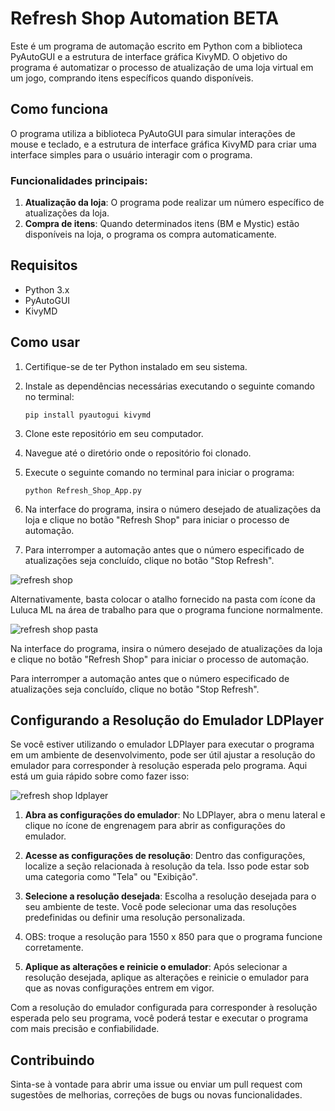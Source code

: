 # Refresh Shop Automation BETA

Este é um programa de automação escrito em Python com a biblioteca PyAutoGUI e a estrutura de interface gráfica KivyMD. O objetivo do programa é automatizar o processo de atualização de uma loja virtual em um jogo, comprando itens específicos quando disponíveis.

## Como funciona

O programa utiliza a biblioteca PyAutoGUI para simular interações de mouse e teclado, e a estrutura de interface gráfica KivyMD para criar uma interface simples para o usuário interagir com o programa.

### Funcionalidades principais:

1. **Atualização da loja**: O programa pode realizar um número específico de atualizações da loja.
2. **Compra de itens**: Quando determinados itens (BM e Mystic) estão disponíveis na loja, o programa os compra automaticamente.

## Requisitos

- Python 3.x
- PyAutoGUI
- KivyMD

## Como usar

1. Certifique-se de ter Python instalado em seu sistema.
2. Instale as dependências necessárias executando o seguinte comando no terminal:

    ```
    pip install pyautogui kivymd
    ```

3. Clone este repositório em seu computador.
4. Navegue até o diretório onde o repositório foi clonado.
5. Execute o seguinte comando no terminal para iniciar o programa:

    ```
    python Refresh_Shop_App.py
    ```

6. Na interface do programa, insira o número desejado de atualizações da loja e clique no botão "Refresh Shop" para iniciar o processo de automação.
7. Para interromper a automação antes que o número especificado de atualizações seja concluído, clique no botão "Stop Refresh".

![refresh shop](https://github.com/Emaus-Leonardo/Refresh-Shop-App-Epic7/assets/126693677/d14f2e24-a27a-4298-9b3d-f380aecb5457)

Alternativamente, basta colocar o atalho fornecido na pasta com ícone da Luluca ML na área de trabalho para que o programa funcione normalmente.

![refresh shop pasta](https://github.com/Emaus-Leonardo/Refresh-Shop-App-Epic7/assets/126693677/02336684-92de-4cb4-85ac-8b8b6ed3ab7b)

Na interface do programa, insira o número desejado de atualizações da loja e clique no botão "Refresh Shop" para iniciar o processo de automação.

Para interromper a automação antes que o número especificado de atualizações seja concluído, clique no botão "Stop Refresh".


## Configurando a Resolução do Emulador LDPlayer

Se você estiver utilizando o emulador LDPlayer para executar o programa em um ambiente de desenvolvimento, pode ser útil ajustar a resolução do emulador para corresponder à resolução esperada pelo programa. Aqui está um guia rápido sobre como fazer isso:

![refresh shop ldplayer](https://github.com/Emaus-Leonardo/Refresh-Shop-App-Epic7/assets/126693677/7df605a9-f222-4e1c-a6b6-16aa81cb0782)

1. **Abra as configurações do emulador**: No LDPlayer, abra o menu lateral e clique no ícone de engrenagem para abrir as configurações do emulador.

2. **Acesse as configurações de resolução**: Dentro das configurações, localize a seção relacionada à resolução da tela. Isso pode estar sob uma categoria como "Tela" ou "Exibição".

3. **Selecione a resolução desejada**: Escolha a resolução desejada para o seu ambiente de teste. Você pode selecionar uma das resoluções predefinidas ou definir uma resolução personalizada.

4. OBS: troque a resolução para 1550 x 850 para que o programa funcione corretamente.

5. **Aplique as alterações e reinicie o emulador**: Após selecionar a resolução desejada, aplique as alterações e reinicie o emulador para que as novas configurações entrem em vigor.

Com a resolução do emulador configurada para corresponder à resolução esperada pelo seu programa, você poderá testar e executar o programa com mais precisão e confiabilidade.


## Contribuindo

Sinta-se à vontade para abrir uma issue ou enviar um pull request com sugestões de melhorias, correções de bugs ou novas funcionalidades.

